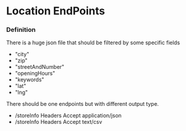 # Location EndPoints

### Definition
There is a huge json file that should be filtered by some specific fields
 
* "city"
* "zip"
* "streetAndNumber"
* "openingHours"
* "keywords"
* "lat"
* "lng"

There should be one endpoints but with different output type.
* /storeInfo  Headers Accept application/json
* /storeInfo  Headers Accept text/csv



